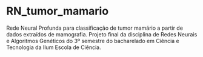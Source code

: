 # RN_tumor_mamario
Rede Neural Profunda para classificação de tumor mamário a partir de dados extraídos de mamografia. Projeto final da disciplina de Redes Neurais e Algoritmos Genéticos do 3º semestre do bacharelado em Ciência e Tecnologia da Ilum Escola de Ciência.
